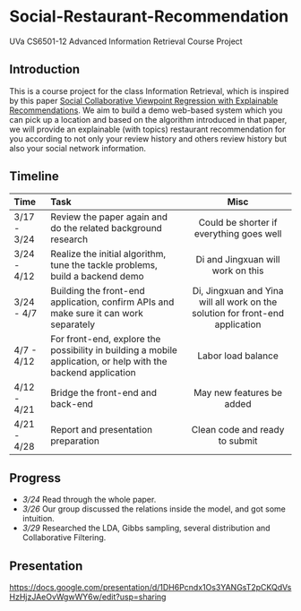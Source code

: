 # Social-Restaurant-Recommendation
UVa CS6501-12 Advanced Information Retrieval Course Project

## Introduction

This is a course project for the class Information Retrieval, which is inspired by this paper [Social Collaborative Viewpoint Regression with Explainable Recommendations](https://pdfs.semanticscholar.org/1e7d/7f76b3a7b494122f40c22487e60a51a2d1be.pdf). We aim to build a demo web-based system which you can pick up a location and based on the algorithm introduced in that paper, we will provide an explainable (with topics) restaurant recommendation for you according to not only your review history and others review history but also your social network information.

## Timeline

| Time      |     Task |   Misc   |
| :-------- | :--------| :------: |
| 3/17 - 3/24    | Review the paper again and do the related background research |  Could be shorter if everything goes well  |
| 3/24 - 4/12 | Realize the initial algorithm, tune the tackle problems, build a backend demo | Di and Jingxuan will work on this |
| 3/24 - 4/7 | Building the front-end application, confirm APIs and make sure it can work separately | Di, Jingxuan and Yina will all work on the solution for front-end application |
| 4/7 - 4/12 | For front-end, explore the possibility in building a mobile application, or help with the backend application | Labor load balance |
| 4/12 - 4/21 | Bridge the front-end and back-end | May new features be added |
| 4/21 - 4/28 | Report and presentation preparation | Clean code and ready to submit |

## Progress

- *3/24* Read through the whole paper.
- *3/26* Our group discussed the relations inside the model, and got some intuition.
- *3/29* Researched the LDA, Gibbs sampling, several distribution and Collaborative Filtering.


## Presentation

https://docs.google.com/presentation/d/1DH6Pcndx1Os3YANGsT2pCKQdVsHzHjzJAeOvWgwWY6w/edit?usp=sharing
